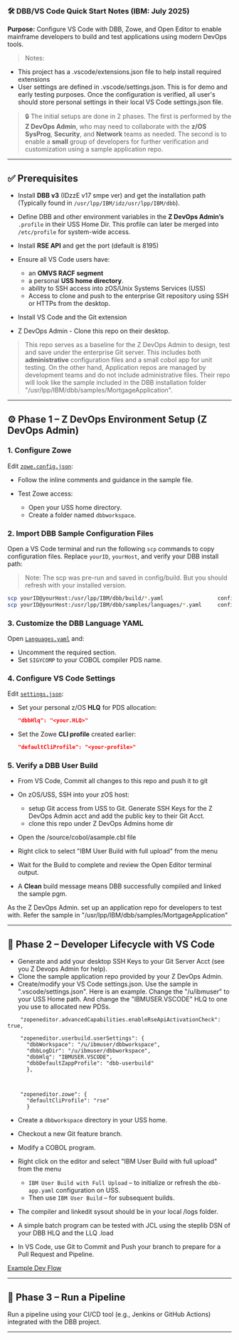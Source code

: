 ### 🛠️ DBB/VS Code Quick Start Notes (IBM: July 2025)

**Purpose:**
Configure VS Code with DBB, Zowe, and Open Editor to enable mainframe developers to build and test applications using modern DevOps tools.

> Notes: 
- This project has a .vscode/extensions.json file to help install required extensions 
- User settings are defined in .vscode/settings.json.  This is for demo and early testing purposes. Once the configuration is verified, all user's should store personal settings in their local VS Code settings.json file. 

> 🔒 The initial setups are done in 2 phases. The first is performed by the **Z DevOps Admin**, who may need to collaborate with the **z/OS SysProg**, **Security**, and **Network** teams as needed.  The second is to enable a **small** group of developers for further verification and customization using a sample application repo. 

---

## ✅ Prerequisites
* Install **DBB v3** (IDzzE v17 smpe ver) and get the installation path (Typically found in `/usr/lpp/IBM/idz/usr/lpp/IBM/dbb`).
* Define DBB and other environment variables in the **Z DevOps Admin’s** `.profile` in their USS Home Dir. This profile can later be merged into `/etc/profile` for system-wide access.
* Install **RSE API** and get the port (default is 8195)
* Ensure all VS Code users have:

  * an **OMVS RACF segment**
  * a personal **USS home directory**.
  * ability to SSH access into zOS/Unix Systems Services (USS) 
  * Access to clone and push to the enterprise Git repository using SSH or HTTPs from the desktop.
* Install VS Code and the Git extension
* Z DevOps Admin - Clone this repo on their desktop.

>This repo serves as a baseline for the Z DevOps Admin to design, test and save under the enterprise Git server.  This includes both __administrative__ configuration files and a small cobol app for unit testing.  On the other hand, Application repos are managed by development teams and do not include  administrative files.   Their repo will look like the sample included in the DBB installation folder "/usr/lpp/IBM/dbb/samples/MortgageApplication". 

---

## ⚙️ Phase 1 – Z DevOps Environment Setup (Z DevOps Admin) 

### 1. Configure Zowe

Edit [`zowe.config.json`](zowe.config.json):

* Follow the inline comments and guidance in the sample file.
* Test Zowe access:

  * Open your USS home directory.
  * Create a folder named `dbbworkspace`.

### 2. Import DBB Sample Configuration Files

Open a VS Code terminal and run the following `scp` commands to copy configuration files. Replace `yourID`, `yourHost`, and verify your DBB install path:

> Note: The scp was pre-run and saved in config/build.  But you should refresh with your installed version.
```sh
scp yourID@yourHost:/usr/lpp/IBM/dbb/build/*.yaml                 config/build
scp yourID@yourHost:/usr/lpp/IBM/dbb/samples/languages/*.yaml     config/build
```

### 3. Customize the DBB Language YAML

Open [`Languages.yaml`](config/build/Languages.yaml#63) and:

* Uncomment the required section.
* Set `SIGYCOMP` to your COBOL compiler PDS name.

### 4. Configure VS Code Settings 

Edit [`settings.json`](.vscode/settings.json):

* Set your personal z/OS **HLQ** for PDS allocation:

  ```json
  "dbbHlq": "<your.HLQ>"
  ```
* Set the Zowe **CLI profile** created earlier:

  ```json
  "defaultCliProfile": "<your-profile>"
  ```


### 5. Verify a DBB User Build 
* From VS Code, Commit all changes to this repo and push it to git 
* On zOS/USS, SSH into your zOS host: 
  * setup Git access from USS to Git.  Generate SSH Keys for the Z DevOps Admin acct and add the public key to their Git Acct.  
  * clone this repo under Z DevOps Admins home dir
  
* Open the /source/cobol/asample.cbl  file 
* Right click to select "IBM User Build with full upload" from the menu
* Wait for the Build to complete and review the Open Editor terminal output.  
* A **Clean** build message means DBB successfully compiled and linked the sample pgm. 

As the Z DevOps Admin. set up an application repo for developers to test with.  Refer the sample in "/usr/lpp/IBM/dbb/samples/MortgageApplication" 

---

## 🧪 Phase 2 – Developer Lifecycle with VS Code 

* Generate and add your desktop SSH Keys to your Git Server Acct (see you Z Devops Admin for help).
* Clone the sample application repo provided by your Z DevOps Admin.
* Create/modify your VS Code settings.json. Use the sample in ".vscode/settings.json".  Here is an example.  Change the "/u/ibmuser" to your USS Home path. And change the "IBMUSER.VSCODE" HLQ to one you use to allocated new PDSs. 
```
    "zopeneditor.advancedCapabilities.enableRseApiActivationCheck": true,

    "zopeneditor.userbuild.userSettings": {
      "dbbWorkspace": "/u/ibmuser/dbbworkspace",
      "dbbLogDir": "/u/ibmuser/dbbworkspace",
      "dbbHlq": "IBMUSER.VSCODE",
      "dbbDefaultZappProfile": "dbb-userbuild"       
      },
    
    

    "zopeneditor.zowe": {
      "defaultCliProfile": "rse"       
      }
```
* Create a `dbbworkspace` directory in your USS home.


* Checkout a new Git feature branch.
* Modify a COBOL program.
* Right click on the editor and select "IBM User Build with full upload" from the menu

   * `IBM User Build with Full Upload` – to initialize or refresh the `dbb-app.yaml` configuration on USS.
   * Then use `IBM User Build` – for subsequent builds.
* The compiler and linkedit sysout should be in your local /logs folder. 
* A simple batch program can be tested with JCL using the steplib DSN of your DBB HLQ and the LLQ .load
* In VS Code, use Git to Commit and Push your branch to prepare for a Pull Request and Pipeline. 

[Example Dev Flow](https://youtu.be/VvZ5Gg3B2xA)


---

## 🚀 Phase 3 – Run a Pipeline

Run a pipeline using your CI/CD tool (e.g., Jenkins or GitHub Actions) integrated with the DBB project.

---
